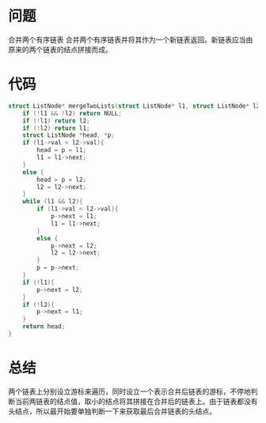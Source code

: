 # 问题 #
合并两个有序链表
合并两个有序链表并将其作为一个新链表返回。新链表应当由原来的两个链表的结点拼接而成。
# 代码 #
```C
struct ListNode* mergeTwoLists(struct ListNode* l1, struct ListNode* l2) {
    if (!l1 && !l2) return NULL;  
    if (!l1) return l2;  
    if (!l2) return l1;  
    struct ListNode *head, *p;  
    if (l1->val < l2->val){  
        head = p = l1;  
        l1 = l1->next;  
    }  
    else {  
        head = p = l2;  
        l2 = l2->next;  
    }  
    while (l1 && l2){  
        if (l1->val < l2->val){  
            p->next = l1;  
            l1 = l1->next;  
        }  
        else {  
            p->next = l2;  
            l2 = l2->next;  
        }  
        p = p->next;  
    }  
    if (!l1){  
        p->next = l2;  
    }  
    if (!l2){  
        p->next = l1;  
    }  
    return head;  
}  
```
# 总结 #
两个链表上分别设立游标来遍历，同时设立一个表示合并后链表的游标，不停地判断当前两链表的结点值，取小的结点将其拼接在合并后的链表上。由于链表都没有头结点，所以最开始要单独判断一下来获取最后合并链表的头结点。